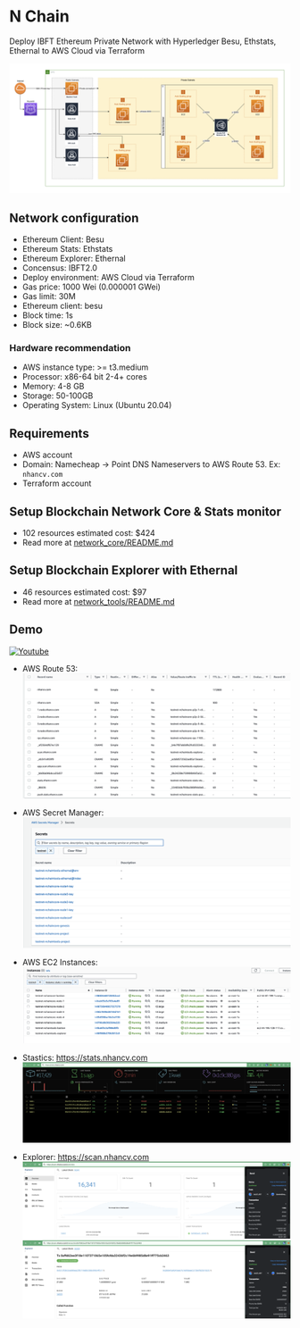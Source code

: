 # N Chain

Deploy IBFT Ethereum Private Network with Hyperledger Besu, Ethstats, Ethernal to AWS Cloud via Terraform

![route53](./arch/aws_arch.png)

## Network configuration
- Ethereum Client: Besu
- Ethereum Stats: Ethstats
- Ethereum Explorer: Ethernal
- Concensus: IBFT2.0
- Deploy environment: AWS Cloud via Terraform
- Gas price: 1000 Wei (0.000001 GWei)
- Gas limit: 30M
- Ethereum client: besu
- Block time: 1s
- Block size: ~0.6KB

### Hardware recommendation
- AWS instance type: >= t3.medium
- Processor: x86-64 bit 2-4+ cores
- Memory: 4-8 GB
- Storage:  50-100GB
- Operating System: Linux (Ubuntu 20.04)

## Requirements

- AWS account
- Domain: Namecheap -> Point DNS Nameservers to AWS Route 53. Ex: `nhancv.com`
- Terraform account

## Setup Blockchain Network Core & Stats monitor

- 102 resources estimated cost: $424
- Read more at [network_core/README.md](./network_core/README.md)

## Setup Blockchain Explorer with Ethernal

- 46 resources estimated cost: $97
- Read more at [network_tools/README.md](./network_tools/README.md)

## Demo

[![Youtube](https://img.youtube.com/vi/adxGUVbPabU/0.jpg)](https://www.youtube.com/watch?v=adxGUVbPabU)

- AWS Route 53:
  ![route53](./arch/demo/aws_route53.png)

- AWS Secret Manager:
  ![route53](./arch/demo/aws_secret.png)

- AWS EC2 Instances:
  ![route53](./arch/demo/aws_instances.png)

- Stastics: https://stats.nhancv.com
  ![stats](./arch/demo/stats.png)

- Explorer: https://scan.nhancv.com
  ![explorer](./arch/demo/scan_overview.png)
  ![explorer](./arch/demo/scan_tx.png)
